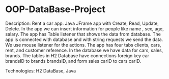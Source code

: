 # OOP-DataBase-Project

Description: Rent a car app. Java JFrame app with Create, Read, Update, Delete.
In the app we can insert information for people like name , sex, age, salary.
The app has Table listener that shows the data from database.
The app is connected with database and with string requests we send the data. We use mouse listener for the actions. The app has four tabs clients, cars, rent, and customer reference. In the database we have data for cars, sales, brands.
The tables in H2 Database have connections foreign key car brandsID to brands brandsID, and form sales carID to cars carID.

Technologies: H2 DataBase, Java 

